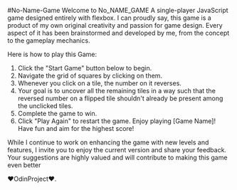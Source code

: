 #No-Name-Game
Welcome to No_NAME_GAME
A  single-player JavaScript game designed entirely with flexbox. I can proudly say, this game is a product of my own original creativity and passion for game design. Every aspect of it has been brainstormed and developed by me, from the concept to the gameplay mechanics. 

Here is how to play this Game:
1. Click the "Start Game" button below to begin.
2. Navigate the grid of squares by clicking on them.
3. Whenever you click on a tile, the number on it reverses.
4. Your goal is to uncover all the remaining tiles in a way such that the reversed number on a flipped tile shouldn't already be present among the unclicked tiles.
6. Complete the game to win.
7. Click "Play Again" to restart the game.
Enjoy playing [Game Name]! Have fun and aim for the highest score!

While I continue to work on enhancing the game with new levels and features, I invite you to enjoy the current version and share your feedback. Your suggestions are highly valued and will contribute to making this game even better

 ❤️OdinProject❤️.